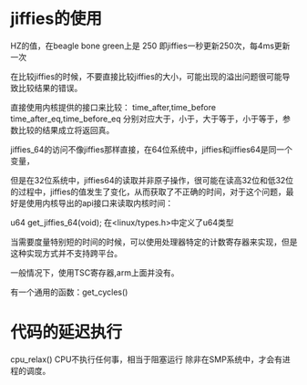 # jiffies的使用
HZ的值，在beagle bone green上是 250
即jiffies一秒更新250次，每4ms更新一次

在比较jiffies的时候，不要直接比较jiffies的大小，可能出现的溢出问题很可能导致比较结果的错误。  

直接使用内核提供的接口来比较：
time_after,time_before
time_after_eq,time_before_eq
分别对应大于，小于，大于等于，小于等于，参数比较的结果成立将返回真。 


jiffies_64的访问不像jiffies那样直接，在64位系统中，jiffies和jiffies64是同一个变量，


但是在32位系统中，jiffies64的读取并非原子操作，很可能在读高32位和低32位的过程中，jiffies的值发生了变化，从而获取了不正确的时间，对于这个问题，最好是使用内核导出的api接口来读取内核时间：

u64 get_jiffies_64(void);
在<linux/types.h>中定义了u64类型


当需要度量特别短的时间的时候，可以使用处理器特定的计数寄存器来实现，但是这种实现方式并不支持跨平台。  

一般情况下，使用TSC寄存器,arm上面并没有。  

有一个通用的函数：get_cycles()


# 代码的延迟执行
cpu_relax()  CPU不执行任何事，相当于阻塞运行
除非在SMP系统中，才会有进程的调度。




































